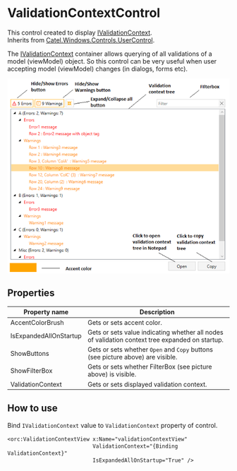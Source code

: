 ValidationContextControl
========================

This control created to display [IValidationContext][1].
<br />Inherits from [Catel.Windows.Controls.UserControl][2].

The [IValidationContext][1] container allows querying of all validations of a model (viewModel) object. So this control can be very useful when user accepting model (viewModel) changes (in dialogs, forms etc).

![ValidationContextControl 01][3]

## Properties

Property name|Description
-|-
AccentColorBrush|Gets or sets accent color.
IsExpandedAllOnStartup|Gets or sets value indicating whether all nodes of validation context tree expanded on startup.
ShowButtons|Gets or sets whether `Open` and `Copy` buttons (see picture above) are visible.
ShowFilterBox|Gets or sets whether FilterBox (see picture above) is visible.
ValidationContext|Gets or sets displayed validation context.

## How to use

Bind `IValidationContext` value to `ValidationContext` property of control.
```
<orc:ValidationContextView x:Name="validationContextView" 
                           ValidationContext="{Binding ValidationContext}"
                           IsExpandedAllOnStartup="True" />
```
[1]: https://catelproject.atlassian.net/wiki/display/CTL/Using+the+validation+context
[2]: https://catelproject.atlassian.net/wiki/display/CTL/UserControl
[3]: ../images/orc.controls/validationcontextcontrol/ValidationContextControl_01.png